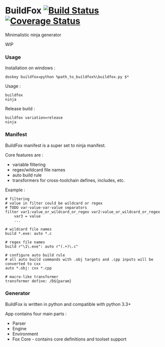 # BuildFox [![Build Status](https://travis-ci.org/beardsvibe/buildfox.svg?branch=travis_ci)](https://travis-ci.org/beardsvibe/buildfox) [![Coverage Status](https://coveralls.io/repos/beardsvibe/buildfox/badge.svg?branch=coveralls&service=github)](https://coveralls.io/github/beardsvibe/buildfox?branch=coveralls)

Minimalistic ninja generator

WIP

### Usage

Installation on windows :

	doskey buildfox=python %path_to_buildfox%\buildfox.py $*

Usage :

	buildfox
	ninja

Release build :

	buildfox variation=release
	ninja

### Manifest

BuildFox manifest is a super set to ninja manifest.

Core features are :

- variable filtering
- regex/wildcard file names
- auto build rule
- transformers for cross-toolchain defines, includes, etc.

Example :

	# filtering	
	# value in filter could be wildcard or regex
	# TODO var-value-var-value separators
	filter var1:value_or_wildcard_or_regex var2:value_or_wildcard_or_regex
		var3 = value
		...
	
	# wildcard file names
	build *.exe: auto *.c
	
	# regex file names
	build r"\1\.exe": auto r"(.+)\.c"
	
	# configure auto build rule
	# all auto build commands with .obj targets and .cpp inputs will be converted to cxx
	auto *.obj: cxx *.cpp

	# macro-like transformer
	transformer define: /D${param}

### Generator

BuildFox is written in python and compatible with python 3.3+

App contains four main parts :

- Parser
- Engine
- Environment
- Fox Core - contains core definitions and toolset support
